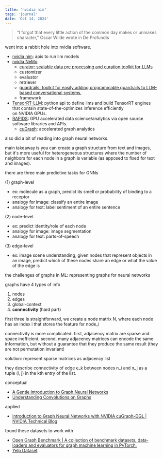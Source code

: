 ```yaml
---
title: 'nvidia nim'
tags: 'journal'
date: 'Oct 14, 2024'
---
```


> “I forgot that every little action of the common day makes or unmakes character,” Oscar Wilde wrote in De Profundis

went into a rabbit hole into nvidia software.

- [nvidia nim](https://developer.nvidia.com/blog/nvidia-nim-offers-optimized-inference-microservices-for-deploying-ai-models-at-scale/): apis to run llm models
- [nvidia NeMo](https://www.nvidia.com/en-us/ai-data-science/products/nemo/get-started/)
  - [curator: scalable data pre processing and curation toolkit for LLMs](https://github.com/NVIDIA/NeMo-Curator?tab=readme-ov-file)
  - customizer
  - evaluator
  - retriever
  - [guardrails: toolkit for easily adding programmable guardrails to LLM-based conversational systems.](https://github.com/NVIDIA/NeMo-Guardrails)
  - framework
- [TensorRT-LLM](https://github.com/NVIDIA/TensorRT-LLM): python api to define llms and build TensorRT engines that contain state-of-the-optimizes inference efficiently on NVIDIA GPUs.
- [RAPIDS](https://rapids.ai/): GPU accelerated data science/analytics via open source software libraries and APIs.
  - [cuGraph](https://github.com/rapidsai/cugraph): accelerated graph analytics

also did a bit of reading into graph neural networks.

main takeaway is you can create a graph structure from text and images, but it's more useful for heterogeneous structures where the number of neighbors for each node in a graph is variable (as apposed to fixed for text and images).

there are three main predictive tasks for GNNs

(1) graph-level

- ex: molecule as a graph, predict its smell or probability of binding to a receptor
- analogy for image: classify an entire image
- analogy for text: label sentiment of an entire sentence

(2) node-level

- ex: predict identity/role of each node
- analogy for image: image segmentation
- analogy for text: parts-of-speech

(3) edge-level

- ex: image scene understanding, given nodes that represent objects in an image, predict which of these nodes share an edge or what the value of the edge is

the challenges of graphs in ML: representing graphs for neural networks

graphs have 4 types of info

1. nodes
2. edges
3. global-context
4. **connectivity** (hard part)

first three is straightforward, we create a node matrix N, where each node has an index i that stores the feature for node_i

connectivity is more complicated. first, adjacency matrix are sparse and space inefficient. second, many adjacency matrices can encode the same information, but without a guarantee that they produce the same result (they are not permutation invariant)

solution: represent sparse matrices as adjacency list

they describe connectivity of edge e_k between nodes n_i and n_j as a tuple (i, j) in the kth entry of the list.

conceptual

- [A Gentle Introduction to Graph Neural Networks](https://distill.pub/2021/gnn-intro/)
- [Understanding Convolutions on Graphs](https://distill.pub/2021/understanding-gnns/)

applied

- [Introduction to Graph Neural Networks with NVIDIA cuGraph-DGL | NVIDIA Technical Blog](https://developer.nvidia.com/blog/introduction-to-graph-neural-networks-with-nvidia-cugraph-dgl/)

found these datasets to work with

- [Open Graph Benchmark | A collection of benchmark datasets, data-loaders and evaluators for graph machine learning in PyTorch.](https://ogb.stanford.edu/)
- [Yelp Dataset](https://www.yelp.com/dataset)
